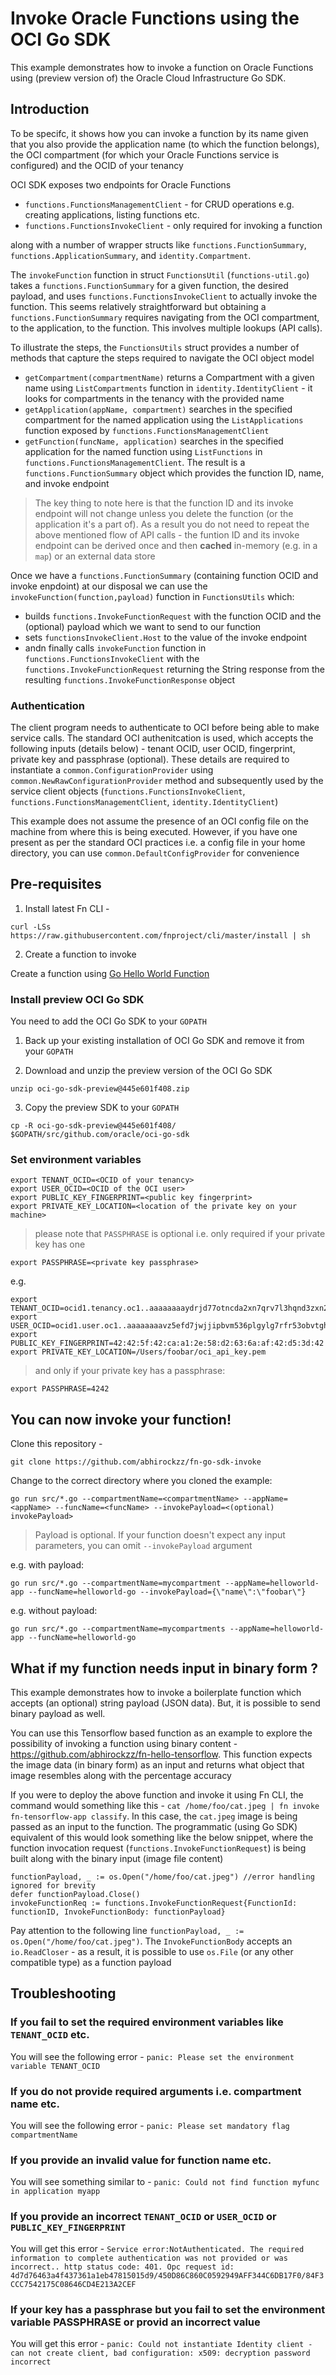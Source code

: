 # Invoke Oracle Functions using the OCI Go SDK

This example demonstrates how to invoke a function on Oracle Functions using (preview version of) the Oracle Cloud Infrastructure Go SDK. 

## Introduction

To be specifc, it shows how you can invoke a function by its name given that you also provide the application name (to which the function belongs), the OCI compartment (for which your Oracle Functions service is configured) and the OCID of your tenancy

OCI SDK exposes two endpoints for Oracle Functions

- `functions.FunctionsManagementClient` - for CRUD operations e.g. creating applications, listing functions etc.
- `functions.FunctionsInvokeClient` - only required for invoking a function

along with a number of wrapper structs like `functions.FunctionSummary`,
`functions.ApplicationSummary`, and `identity.Compartment`.

The `invokeFunction` function in struct `FunctionsUtil` (`functions-util.go`) takes a `functions.FunctionSummary` for a
given function, the desired payload, and uses `functions.FunctionsInvokeClient` to
actually invoke the function.  This seems relatively straightforward but
obtaining a `functions.FunctionSummary` requires navigating from the OCI compartment, to
the application, to the function. This involves multiple lookups (API calls).

To illustrate the steps, the `FunctionsUtils` struct provides a number of methods
that capture the steps required to navigate the OCI object model

- `getCompartment(compartmentName)` returns a Compartment with a given name
  using `ListCompartments` function in `identity.IdentityClient` - it looks for compartments
  in the tenancy with the provided name
- `getApplication(appName, compartment)` searches in the specified compartment
  for the named application using the `ListApplications` function exposed by `functions.FunctionsManagementClient`
- `getFunction(funcName, application)` searches in the specified application for
  the named function using `ListFunctions` in `functions.FunctionsManagementClient`.
  The result is a `functions.FunctionSummary` object which provides the function ID, name,
  and invoke endpoint

> The key thing to note here is that the function ID and its invoke endpoint will not change unless you delete the function (or the application it's a part of). As a result you do not need to repeat the above mentioned flow of API calls - the funtion ID and its invoke endpoint can be derived once and then **cached** in-memory (e.g. in a `map`) or an external data store

Once we have a `functions.FunctionSummary` (containing function OCID and invoke enpdoint)
at our disposal we can use the `invokeFunction(function,payload)` function in `FunctionsUtils` which:

- builds `functions.InvokeFunctionRequest` with the function OCID and the (optional) payload which we want to send to our function
- sets `functionsInvokeClient.Host` to the value of the invoke endpoint
- andn finally calls `invokeFunction` function in `functions.FunctionsInvokeClient` with the
  `functions.InvokeFunctionRequest` returning the String response from the resulting
  `functions.InvokeFunctionResponse` object

### Authentication

The client program needs to authenticate to OCI before being able to make service calls. The standard OCI authenitcation is used, which accepts the following inputs (details below) - tenant OCID, user OCID, fingerprint, private key and passphrase (optional). These details are required to instantiate a `common.ConfigurationProvider` using `common.NewRawConfigurationProvider` method and subsequently used by the service client objects (`functions.FunctionsInvokeClient`, `functions.FunctionsManagementClient`, `identity.IdentityClient`)

This example does not assume the presence of an OCI config file on the machine from where this is being executed. However, if you have one present as per the standard OCI practices i.e. a config file in your home directory, you can use `common.DefaultConfigProvider` for convenience

## Pre-requisites

1. Install latest Fn CLI - 

`curl -LSs https://raw.githubusercontent.com/fnproject/cli/master/install | sh`

2. Create a function to invoke

Create a function using [Go Hello World Function](https://github.com/abhirockzz/oracle-functions-hello-worlds/blob/master/golang-hello-world.md)

### Install preview OCI Go SDK

You need to add the OCI Go SDK to your `GOPATH`

1. Back up your existing installation of OCI Go SDK and remove it from your `GOPATH`

2. Download and unzip the preview version of the OCI Go SDK

`unzip oci-go-sdk-preview@445e601f408.zip`

3. Copy the preview SDK to your `GOPATH`

`cp -R oci-go-sdk-preview@445e601f408/ $GOPATH/src/github.com/oracle/oci-go-sdk`

### Set environment variables

   ```shell
   export TENANT_OCID=<OCID of your tenancy>
   export USER_OCID=<OCID of the OCI user>
   export PUBLIC_KEY_FINGERPRINT=<public key fingerprint>
   export PRIVATE_KEY_LOCATION=<location of the private key on your machine>
   ```

   > please note that `PASSPHRASE` is optional i.e. only required if your
   > private key has one

   ```shell
   export PASSPHRASE=<private key passphrase>
   ```

   e.g.

   ```shell
   export TENANT_OCID=ocid1.tenancy.oc1..aaaaaaaaydrjd77otncda2xn7qrv7l3hqnd3zxn2u4siwdhniibwfv4wwhtz
   export USER_OCID=ocid1.user.oc1..aaaaaaaavz5efd7jwjjipbvm536plgylg7rfr53obvtghpi2vbg3qyrnrtfa
   export PUBLIC_KEY_FINGERPRINT=42:42:5f:42:ca:a1:2e:58:d2:63:6a:af:42:d5:3d:42
   export PRIVATE_KEY_LOCATION=/Users/foobar/oci_api_key.pem
   ```

   > and only if your private key has a passphrase:

   ```shell
   export PASSPHRASE=4242
   ```
   
## You can now invoke your function!

Clone this repository - 

`git clone https://github.com/abhirockzz/fn-go-sdk-invoke`

Change to the correct directory where you cloned the example: 

`go run src/*.go --compartmentName=<compartmentName> --appName=<appName> --funcName=<funcName> --invokePayload=<(optional) invokePayload>`

> Payload is optional. If your function doesn't expect any input parameters, you can omit `--invokePayload` argument

e.g. with payload:

`go run src/*.go --compartmentName=mycompartment --appName=helloworld-app --funcName=helloworld-go --invokePayload={\"name\":\"foobar\"}`

e.g. without payload:

`go run src/*.go --compartmentName=mycompartments --appName=helloworld-app --funcName=helloworld-go`

## What if my function needs input in binary form ?

This example demonstrates how to invoke a boilerplate function which accepts (an optional) string payload (JSON data). But, it is possible to send binary payload as well.

You can use this Tensorflow based function as an example to explore the possibility of invoking a function using binary content - https://github.com/abhirockzz/fn-hello-tensorflow. This function expects the image data (in binary form) as an input and returns what object that image resembles along with the percentage accuracy

If you were to deploy the above function and invoke it using Fn CLI, the command would something like this - `cat /home/foo/cat.jpeg | fn invoke fn-tensorflow-app classify`. In this case, the `cat.jpeg` image is being passed as an input to the function. The programmatic (using Go SDK) equivalent of this would look something like the below snippet, where the function invocation request (`functions.InvokeFunctionRequest`) is being built along with the binary input (image file content)

    functionPayload, _ := os.Open("/home/foo/cat.jpeg") //error handling ignored for brevity
	defer functionPayload.Close()
	invokeFunctionReq := functions.InvokeFunctionRequest{FunctionId: functionID, InvokeFunctionBody: functionPayload}

Pay attention to the following line `functionPayload, _ := os.Open("/home/foo/cat.jpeg")`. The `InvokeFunctionBody` accepts an `io.ReadCloser` - as a result, it is possible to use `os.File` (or any other compatible type) as a function payload

## Troubleshooting

### If you fail to set the required environment variables like `TENANT_OCID` etc.

You will see the following error - `panic: Please set the environment variable TENANT_OCID`

### If you do not provide required arguments i.e. compartment name etc.

You will see the following error - `panic: Please set mandatory flag compartmentName`

### If you provide an invalid value for function name etc.

You will see something similar to - `panic: Could not find function myfunc in application myapp`

### If you provide an incorrect `TENANT_OCID` or `USER_OCID` or `PUBLIC_KEY_FINGERPRINT`

You will get this error - `Service error:NotAuthenticated. The required information to complete authentication was not provided or was incorrect.. http status code: 401. Opc request id: 4d7d76463a4f437361a1eb47815015d9/450D86C860C0592949AFF344C6DB17F0/84F3CCC7542175C08646CD4E213A2CEF`

### If your key has a passphrase but you fail to set the environment variable PASSPHRASE or provid an incorrect value

You will get this error - `panic: Could not instantiate Identity client - can not create client, bad configuration: x509: decryption password incorrect`


